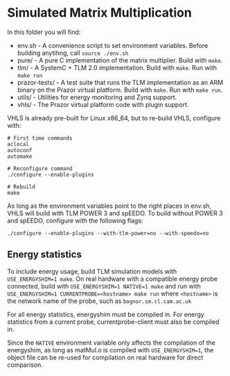 # Simulated Matrix Multiplication

In this folder you will find:

* env.sh - A convenience script to set environment variables. Before building anytihng, call `source ./env.sh`
* pure/ - A pure C implementation of the matrix multiplier. Build with `make`.
* tlm/ - A SystemC + TLM 2.0 implementation. Build with `make`. Run with `make run`
* prazor-tests/ - A test suite that runs the TLM implementation as an ARM binary on the Prazor virtual platform. Build with `make`. Run with `make run`.
* utils/ - Utilities for energy monitoring and Zynq support.
* vhls/ - The Prazor virtual platform code with plugin support.

VHLS is already pre-built for Linux x86\_64, but to re-build VHLS, configure with:

	# First time commands
    aclocal
	autoconf
	automake

	# Reconfigure command
	./configure --enable-plugins

	# Rebuild
    make

As long as the environment variables point to the right places in env.sh, VHLS will build with TLM POWER 3 and spEEDO. To build without POWER 3 and spEEDO, configure with the following flags:

	./configure --enable-plugins --with-tlm-power=no --with-speedo=no

## Energy statistics

To include energy usage, build TLM simulation models with `USE_ENERGYSHIM=1 make`. On real hardware with a compatible energy probe connected, build with `USE_ENERGYSHIM=1 NATIVE=1 make` and run with `USE_ENERGYSHIM=1 CURRENTPROBE=<hostname> make run` where `<hostname>` is the network name of the probe, such as `bognor.sm.cl.cam.ac.uk`

For all energy statistics, energyshim must be compiled in. For energy statistics from a current probe, currentprobe-client must also be compiled in.

Since the `NATIVE` environment variable only affects the compilation of the energyshim, as long as matMul.o is compiled with `USE_ENERGYSHIM=1`, the object file can be re-used for compilation on real hardware for direct comparison. 
